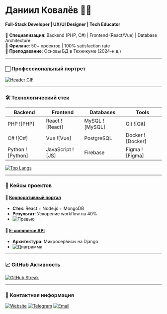 # Даниил Ковалёв 👨‍💻  
#### Full-Stack Developer | UX/UI Designer | Tech Educator

🔹 **Специализация**: Backend (PHP, C#) | Frontend (React/Vue) | Database Architecture  
🔹 **Фриланс**: 50+ проектов | 100% satisfaction rate  
🔹 **Преподавание**: Основы БД в Техникуме (2024-н.в.)

---

### 🏻 Профессиональный портрет
[![Header GIF](https://media.giphy.com/media/v1.Y2lkPTc5MGI3NjExcDhyb2VhYjV1Z3BqY2V6Z2JtY2VlZHF0eHZ4eG5zYzR4dGJ6eG11dyZlcD12MV9pbnRlcm5hbF9naWZfYnlfaWQmY3Q9Zw/qgQUggAC3Pfv687qPC/giphy.gif)](https://codnix.ru)

---

### 🛠 Технологический стек
| Backend       | Frontend      | Databases     | Tools         |
|---------------|---------------|---------------|---------------|
| PHP ![PHP]    | React ![React]| MySQL ![MySQL]| Git ![Git]    |
| C# ![C#]      | Vue ![Vue]    | PostgreSQL    | Docker ![Docker] |
| Python ![Python]| JavaScript ![JS] | Firebase    | Figma ![Figma] |

[![Top Langs](https://github-readme-stats.vercel.app/api/top-langs/?username=death429&layout=compact&theme=radical)](https://github.com/death429)

---

### 📂 Кейсы проектов
#### 🔗 [Корпоративный портал](https://example.com)
- **Стек**: React + Node.js + MongoDB
- **Результат**: Ускорение workflow на 40%
- ![Превью](https://via.placeholder.com/400x225?text=Project+Preview)

#### 🔗 [E-commerce API](https://example.com)
- **Архитектура**: Микросервисы на Django
- ![Диаграмма](https://mermaid.ink/svg/...)

---

### 📈 GitHub Активность
[![GitHub Streak](https://streak-stats.demolab.com?user=death429&theme=dark)](https://git.io/streak-stats)

---

### 📮 Контактная информация
[![Website](https://img.shields.io/badge/-Portfolio-FF7139?style=flat-square&logo=Google-Chrome&logoColor=white)](https://codnix.ru)
[![Telegram](https://img.shields.io/badge/-Telegram-26A5E4?style=flat-square&logo=telegram)](https://t.me/your_username)
[![Email](https://img.shields.io/badge/-Email-D14836?style=flat-square&logo=gmail)](mailto:admin@codnix.ru)
